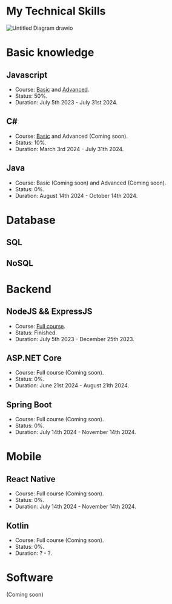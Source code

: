 # My Technical Skills

![Untitled Diagram drawio](https://github.com/homanhquan1812/My-Technical-Skills/assets/130955957/dcddf438-897f-4419-994e-dc13a116af38)

# Basic knowledge
## Javascript
* Course: [Basic](https://fullstack.edu.vn/learning/javascript-co-ban) and [Advanced](https://fullstack.edu.vn/learning/javascript-nang-cao).
* Status: 50%.
* Duration: July 5th 2023 - July 31st 2024. 
## C#
* Course: [Basic](https://youtu.be/YrtFtdTTfv0?si=LHVkNG1ercbSVPUG) and Advanced (Coming soon).
* Status: 10%.
* Duration: March 3rd 2024 - July 31th 2024. 
## Java
* Course: Basic (Coming soon) and Advanced (Coming soon).
* Status: 0%.
* Duration: August 14th 2024 - October 14th 2024.
# Database
## SQL
## NoSQL
# Backend
## NodeJS && ExpressJS
* Course: [Full course](https://fullstack.edu.vn/learning/nodejs).
* Status: Finished.
* Duration: July 5th 2023 - December 25th 2023.
## ASP.NET Core
* Course: Full course (Coming soon).
* Status: 0%.
* Duration: June 21st 2024 - August 21th 2024. 
## Spring Boot
* Course: Full course (Coming soon).
* Status: 0%.
* Duration: July 14th 2024 - November 14th 2024. 
# Mobile
## React Native
* Course: Full course (Coming soon).
* Status: 0%.
* Duration: July 14th 2024 - November 14th 2024. 
## Kotlin
* Course: Full course (Coming soon).
* Status: 0%.
* Duration: ? - ?. 
# Software
(Coming soon)

